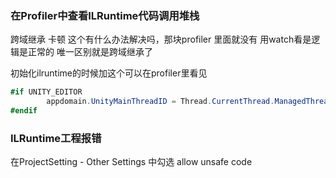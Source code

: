 ### 在Profiler中查看ILRuntime代码调用堆栈

跨域继承 卡顿 这个有什么办法解决吗，那块profiler 里面就没有 用watch看是逻辑是正常的 唯一区别就是跨域继承了

初始化ilruntime的时候加这个可以在profiler里看见

```c#
#if UNITY_EDITOR
        appdomain.UnityMainThreadID = Thread.CurrentThread.ManagedThreadId;
#endif
```



### ILRuntime工程报错

在ProjectSetting - Other Settings 中勾选 allow unsafe code